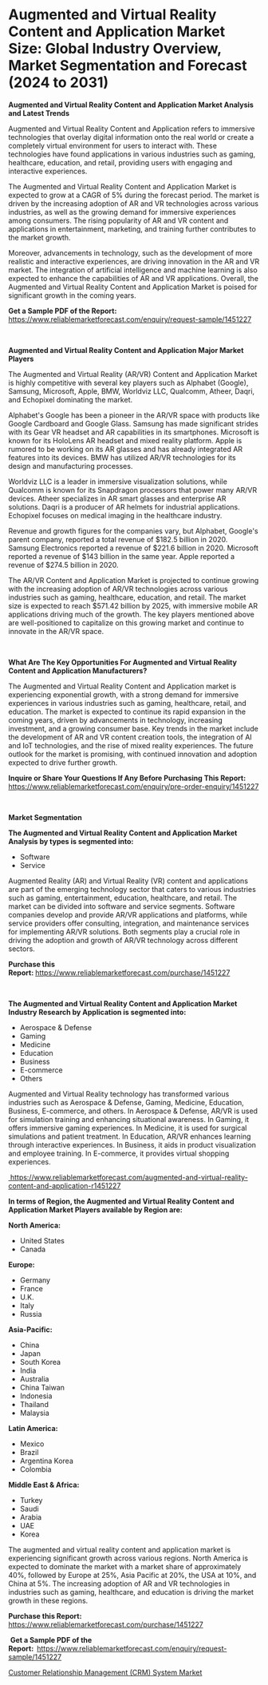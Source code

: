 <p><h1>Augmented and Virtual Reality Content and Application Market Size: Global Industry Overview, Market Segmentation and Forecast (2024 to 2031)</h1></p><p><strong>Augmented and Virtual Reality Content and Application Market Analysis and Latest Trends</strong></p>
<p><p>Augmented and Virtual Reality Content and Application refers to immersive technologies that overlay digital information onto the real world or create a completely virtual environment for users to interact with. These technologies have found applications in various industries such as gaming, healthcare, education, and retail, providing users with engaging and interactive experiences.</p><p>The Augmented and Virtual Reality Content and Application Market is expected to grow at a CAGR of 5% during the forecast period. The market is driven by the increasing adoption of AR and VR technologies across various industries, as well as the growing demand for immersive experiences among consumers. The rising popularity of AR and VR content and applications in entertainment, marketing, and training further contributes to the market growth.</p><p>Moreover, advancements in technology, such as the development of more realistic and interactive experiences, are driving innovation in the AR and VR market. The integration of artificial intelligence and machine learning is also expected to enhance the capabilities of AR and VR applications. Overall, the Augmented and Virtual Reality Content and Application Market is poised for significant growth in the coming years.</p></p>
<p><strong>Get a Sample PDF of the Report:&nbsp;</strong> <a href="https://www.reliablemarketforecast.com/enquiry/request-sample/1451227">https://www.reliablemarketforecast.com/enquiry/request-sample/1451227</a></p>
<p>&nbsp;</p>
<p><strong>Augmented and Virtual Reality Content and Application Major Market Players</strong></p>
<p><p>The Augmented and Virtual Reality (AR/VR) Content and Application Market is highly competitive with several key players such as Alphabet (Google), Samsung, Microsoft, Apple, BMW, Worldviz LLC, Qualcomm, Atheer, Daqri, and Echopixel dominating the market.</p><p>Alphabet's Google has been a pioneer in the AR/VR space with products like Google Cardboard and Google Glass. Samsung has made significant strides with its Gear VR headset and AR capabilities in its smartphones. Microsoft is known for its HoloLens AR headset and mixed reality platform. Apple is rumored to be working on its AR glasses and has already integrated AR features into its devices. BMW has utilized AR/VR technologies for its design and manufacturing processes.</p><p>Worldviz LLC is a leader in immersive visualization solutions, while Qualcomm is known for its Snapdragon processors that power many AR/VR devices. Atheer specializes in AR smart glasses and enterprise AR solutions. Daqri is a producer of AR helmets for industrial applications. Echopixel focuses on medical imaging in the healthcare industry.</p><p>Revenue and growth figures for the companies vary, but Alphabet, Google's parent company, reported a total revenue of $182.5 billion in 2020. Samsung Electronics reported a revenue of $221.6 billion in 2020. Microsoft reported a revenue of $143 billion in the same year. Apple reported a revenue of $274.5 billion in 2020.</p><p>The AR/VR Content and Application Market is projected to continue growing with the increasing adoption of AR/VR technologies across various industries such as gaming, healthcare, education, and retail. The market size is expected to reach $571.42 billion by 2025, with immersive mobile AR applications driving much of the growth. The key players mentioned above are well-positioned to capitalize on this growing market and continue to innovate in the AR/VR space.</p></p>
<p>&nbsp;</p>
<p><strong>What Are The Key Opportunities For Augmented and Virtual Reality Content and Application Manufacturers?</strong></p>
<p><p>The Augmented and Virtual Reality Content and Application market is experiencing exponential growth, with a strong demand for immersive experiences in various industries such as gaming, healthcare, retail, and education. The market is expected to continue its rapid expansion in the coming years, driven by advancements in technology, increasing investment, and a growing consumer base. Key trends in the market include the development of AR and VR content creation tools, the integration of AI and IoT technologies, and the rise of mixed reality experiences. The future outlook for the market is promising, with continued innovation and adoption expected to drive further growth.</p></p>
<p><strong>Inquire or Share Your Questions If Any Before Purchasing This Report:</strong> <a href="https://www.reliablemarketforecast.com/enquiry/pre-order-enquiry/1451227">https://www.reliablemarketforecast.com/enquiry/pre-order-enquiry/1451227</a></p>
<p>&nbsp;</p>
<p><strong>Market Segmentation</strong></p>
<p><strong>The Augmented and Virtual Reality Content and Application Market Analysis by types is segmented into:</strong></p>
<p><ul><li>Software</li><li>Service</li></ul></p>
<p><p>Augmented Reality (AR) and Virtual Reality (VR) content and applications are part of the emerging technology sector that caters to various industries such as gaming, entertainment, education, healthcare, and retail. The market can be divided into software and service segments. Software companies develop and provide AR/VR applications and platforms, while service providers offer consulting, integration, and maintenance services for implementing AR/VR solutions. Both segments play a crucial role in driving the adoption and growth of AR/VR technology across different sectors.</p></p>
<p><strong>Purchase this Report:&nbsp;</strong><a href="https://www.reliablemarketforecast.com/purchase/1451227">https://www.reliablemarketforecast.com/purchase/1451227</a></p>
<p>&nbsp;</p>
<p><strong>The Augmented and Virtual Reality Content and Application Market Industry Research by Application is segmented into:</strong></p>
<p><ul><li>Aerospace & Defense</li><li>Gaming</li><li>Medicine</li><li>Education</li><li>Business</li><li>E-commerce</li><li>Others</li></ul></p>
<p><p>Augmented and Virtual Reality technology has transformed various industries such as Aerospace & Defense, Gaming, Medicine, Education, Business, E-commerce, and others. In Aerospace & Defense, AR/VR is used for simulation training and enhancing situational awareness. In Gaming, it offers immersive gaming experiences. In Medicine, it is used for surgical simulations and patient treatment. In Education, AR/VR enhances learning through interactive experiences. In Business, it aids in product visualization and employee training. In E-commerce, it provides virtual shopping experiences.</p></p>
<p><a href="https://www.reliablemarketforecast.com/augmented-and-virtual-reality-content-and-application-r1451227">&nbsp;https://www.reliablemarketforecast.com/augmented-and-virtual-reality-content-and-application-r1451227</a></p>
<p><strong>In terms of Region, the Augmented and Virtual Reality Content and Application Market Players available by Region are:</strong></p>
<p>
    <p> <strong> North America: </strong>
        <ul>
            <li>United States</li>
            <li>Canada</li>
        </ul>
        </p> 
    <p> <strong> Europe: </strong>
        <ul>
            <li>Germany</li>
            <li>France</li>
            <li>U.K.</li>
            <li>Italy</li>
            <li>Russia</li>
        </ul>
        </p> 
    <p> <strong> Asia-Pacific: </strong>
        <ul>
            <li>China</li>
            <li>Japan</li>
            <li>South Korea</li>
            <li>India</li>
            <li>Australia</li>
            <li>China Taiwan</li>
            <li>Indonesia</li>
            <li>Thailand</li>
            <li>Malaysia</li>
        </ul>
        </p> 
    <p> <strong> Latin America: </strong>
        <ul>
            <li>Mexico</li>
            <li>Brazil</li>
            <li>Argentina Korea</li>
            <li>Colombia</li>
        </ul>
        </p> 
    <p> <strong> Middle East & Africa: </strong>
        <ul>
            <li>Turkey</li>
            <li>Saudi</li>
            <li>Arabia</li>
            <li>UAE</li>
            <li>Korea</li>
        </ul>
    </p>
    </p>
<p><p>The augmented and virtual reality content and application market is experiencing significant growth across various regions. North America is expected to dominate the market with a market share of approximately 40%, followed by Europe at 25%, Asia Pacific at 20%, the USA at 10%, and China at 5%. The increasing adoption of AR and VR technologies in industries such as gaming, healthcare, and education is driving the market growth in these regions.</p></p>
<p><strong>Purchase this Report: </strong><a href="https://www.reliablemarketforecast.com/purchase/1451227">https://www.reliablemarketforecast.com/purchase/1451227</a></p>
<p>&nbsp;<strong>Get a Sample PDF of the Report:&nbsp;&nbsp;</strong><a href="https://www.reliablemarketforecast.com/enquiry/request-sample/1451227">https://www.reliablemarketforecast.com/enquiry/request-sample/1451227</a></p>
<p><strong></strong></p>
<p><p><a href="https://github.com/julyju69/Market-Research-Report-List-4/blob/main/customer-relationship-management-crm-system-market.md">Customer Relationship Management (CRM) System Market</a></p></p>